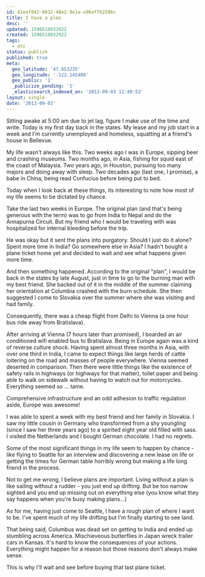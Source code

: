 ```yaml
---
id: 61eaf042-0032-48e2-9e1a-a96ef7b2596c
title: I have a plan
desc: ''
updated: 1596518032922
created: 1596518032922
tags:
  - etc
status: publish
published: true
meta:
  geo_latitude: '47.653235'
  geo_longitude: '-122.145408'
  geo_public: '1'
  _publicize_pending: '1'
  _elasticsearch_indexed_on: '2013-09-03 12:40:53'
layout: single
date: '2013-09-03'
---
```

Sitting awake at 5:00 am due to jet lag, figure I make use of the time and write. Today is my first day back in the states. My lease and my job start in a week and I'm currently unemployed and homeless, squatting at a friend's house in Bellevue.

My life wasn't always like this. Two weeks ago I was in Europe, sipping beer and crashing museums. Two months ago, in Asia, fishing for squid east of the coast of Malaysia. Two years ago, in Houston, pursuing too many majors and doing away with sleep. Two decades ago (last one, I promise), a babe in China, being read Confucius before being put to bed.

Today when I look back at these things, its interesting to note how most of my life seems to be dictated by chance.

Take the last two weeks in Europe. The original plan (and that's being generous with the term) was to go from India to Nepal and do the Annapurna Circuit. But my friend who I would be traveling with was hospitalized for internal bleeding before the trip.

He was okay but it sent the plans into purgatory. Should I just do it alone? Spent more time in India? Go somewhere else in Asia? I hadn't bought a plane ticket home yet and decided to wait and  see what happens given more time.

And then something happened. According to the original "plan", I would be back in the states by late August, just in time to go to the burning man with my best friend. She backed out of it in the middle of the summer claiming her orientation at Columbia crashed with the burn schedule. She then suggested I come to Slovakia over the summer where she was visiting and had family.

Consequently, there was a cheap flight  from Delhi to Vienna (a one hour bus ride away from Bratislava).

After arriving at Vienna (7 hours later than promised), I boarded an air conditioned wifi enabled bus to Bratislava. Being in Europe again was a kind of reverse culture shock. Having spent almost three months in Asia, with over one third in India, I came to expect things like large herds of cattle loitering on the road and masses of people everywhere. Vienna seemed deserted in comparison.  Then there were little things like the existence of safety rails in highways (or highways for that matter), toilet paper and being able to walk on sidewalk without having to watch out for motorcycles.  Everything seemed so ... tame.

Comprehensive infrastructure and an odd adhesion to traffic regulation aside, Europe was awesome!

I was able to spent a week with my best friend and her family in Slovakia. I saw my little cousin in Germany who transformed from a shy youngling (since I saw her three years ago) to a spirited eight year old filled with sass. I visited the Netherlands and I bought German chocolate. I had no regrets.

Some of the most significant things in my life seem to happen by chance - like flying to Seattle for an interview and discovering a new lease on life or getting the times for German table horribly wrong but making a life long friend in the process.

Not to get me wrong, I believe plans are important. Living without a plan is like sailing without a rudder - you just end up drifting. But be too narrow sighted and you end up missing out on everything else (you know what they say happens when you're busy making plans...)

As for me, having just come to Seattle, I have a rough plan of where I want to be. I've spent much of my life drifting but I'm finally starting to see land.

That being said, Columbus was dead set on getting to India and ended up stumbling across America. Mischieveous butterflies in Japan wreck trailer cars in Kansas. It's hard to know the consequences of your actions. Everything might happen for a reason but those reasons don't always make sense.

This is why I'll wait and see before buying that last plane ticket.

